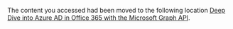 The content you accessed had been moved to the following location [Deep Dive into Azure AD in Office 365 with the Microsoft Graph API](../O3653-1%20Deep%20Dive%20into%20Azure%20AD%20in%20Office%20365%20with%20the%20Microsoft%20Graph%20API).